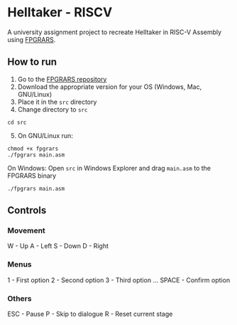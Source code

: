 # Helltaker - RISCV
A university assignment project to recreate Helltaker in RISC-V Assembly using [FPGRARS](https://github.com/LeoRiether/FPGRARS).

## How to run
1. Go to the [FPGRARS repository](https://github.com/LeoRiether/FPGRARS)
2. Download the appropriate version for your OS (Windows, Mac, GNU/Linux)
3. Place it in the `src` directory
4. Change directory to `src`
```
cd src
```
5. On GNU/Linux run:
```
chmod +x fpgrars
./fpgrars main.asm
```
On Windows:
Open `src` in Windows Explorer and drag `main.asm` to the FPGRARS binary
```
./fpgrars main.asm
```

## Controls
### Movement
W - Up
A - Left
S - Down
D - Right

### Menus
1 - First option
2 - Second option
3 - Third option
...
SPACE - Confirm option

### Others
ESC - Pause
P - Skip to dialogue
R - Reset current stage
